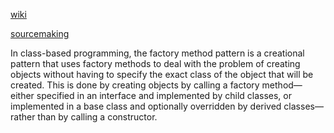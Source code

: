 [wiki](https://en.wikipedia.org/wiki/Factory_method_pattern#Overview)

[sourcemaking](https://sourcemaking.com/design_patterns/builder)

In class-based programming, the factory method pattern is a creational pattern that uses factory methods to deal with the problem of creating objects without having to specify the exact class of the object that will be created. This is done by creating objects by calling a factory method—either specified in an interface and implemented by child classes, or implemented in a base class and optionally overridden by derived classes—rather than by calling a constructor.